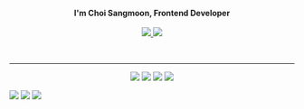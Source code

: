 <p align="center">
  <b>I'm Choi Sangmoon, Frontend Developer</b><br><br>
       <a href="mailto:laugh120@gmail.com" target="_blank">
   <img src="https://img.shields.io/badge/Gmail-EA4335.svg?style=flat-square&logo=Gmail&logoColor=ffffff"/>
   </a> <a href="https://hill-citrine-155.notion.site/b81d301af449488b8c7b0a009c975567" target="_blank"><img src="https://img.shields.io/badge/Portfolio-000000?style=flat-square&logo=Notion&logoColor=ffffff"/></a>
</p>

<br>

***
<p align="center">
  <img src="https://img.shields.io/badge/JavaScript-BB2649?style=for-the-badge&logo=JavaScript&logoColor=F7DF1E"> <img src="https://img.shields.io/badge/TypeScript-10556E?style=for-the-badge&logo=TypeScript&logoColor=white"> <img src="https://img.shields.io/badge/React-138EBA?style=for-the-badge&logo=React&logoColor=white"> <img src="https://img.shields.io/badge/Next.js-6E0B22?style=for-the-badge&logo=Next.js&logoColor=white">
</p>
<p>
  <img src="https://img.shields.io/badge/AWSLambda-FF9900?style=for-the-badge&logo=AWSLambda&logoColor=white"> <img src="https://img.shields.io/badge/AmazonDynamoDB-4053D6?style=for-the-badge&logo=AmazonDynamoDB&logoColor=white"> <img src="https://img.shields.io/badge/AmazonS3-569A31?style=for-the-badge&logo=AmazonS3&logoColor=white">
</p>
